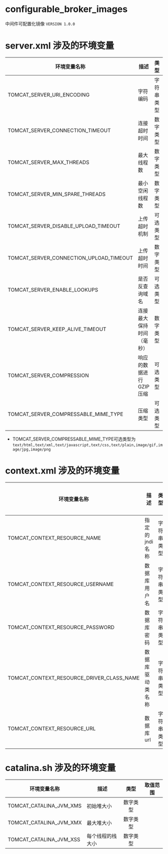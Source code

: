 # configurable_broker_images
中间件可配置化镜像
    `VERSION 1.0.0`

# server.xml 涉及的环境变量

| 环境变量名称        |   描述    |  类型  |  取值范围
| --------   | -----   | :----: | :----: |
| TOMCAT_SERVER_URI_ENCODING        | 字符编码      |   字符串类型    |  UTF8/GBK/ISO-8859-1 |
| TOMCAT_SERVER_CONNECTION_TIMEOUT        | 连接超时时间      |   数字类型    |   |
| TOMCAT_SERVER_MAX_THREADS        | 最大线程数      |   数字类型    |   |
| TOMCAT_SERVER_MIN_SPARE_THREADS        | 最小空闲线程数      |   数字类型    |   |
| TOMCAT_SERVER_DISABLE_UPLOAD_TIMEOUT        | 上传超时机制      |   可选类型    |  false/true |
| TOMCAT_SERVER_CONNECTION_UPLOAD_TIMEOUT        | 上传超时时间      |   数字类型    |   |
| TOMCAT_SERVER_ENABLE_LOOKUPS        | 是否反查询域名      |   可选类型     |  false/true |
| TOMCAT_SERVER_KEEP_ALIVE_TIMEOUT        | 连接最大保持时间（毫秒）      |   数字类型    |   |
| TOMCAT_SERVER_COMPRESSION        | 响应的数据进行 GZIP 压缩       |   可选类型    | off/on/force |
| TOMCAT_SERVER_COMPRESSABLE_MIME_TYPE        | 压缩类型      |   可选类型    |  下注  |

* TOMCAT_SERVER_COMPRESSABLE_MIME_TYPE可选类型为 `text/html,text/xml,text/javascript,text/css,text/plain,image/gif,image/jpg,image/png`

# context.xml 涉及的环境变量

| 环境变量名称        |   描述    |  类型  |  取值范围
| --------   | -----   | :----: | :----: |
| TOMCAT_CONTEXT_RESOURCE_NAME        | 指定的jndi名称      |   字符串类型    |   |
| TOMCAT_CONTEXT_RESOURCE_USERNAME        | 数据库用户名      |   字符串类型    |   |
| TOMCAT_CONTEXT_RESOURCE_PASSWORD        | 数据库密码      |   字符串类型    |   |
| TOMCAT_CONTEXT_RESOURCE_DRIVER_CLASS_NAME        | 数据库驱动类名称      |  字符串类型    |   |
| TOMCAT_CONTEXT_RESOURCE_URL        | 数据库url      |   字符串类型    |   |

# catalina.sh 涉及的环境变量

| 环境变量名称        |   描述    |  类型  |  取值范围
| --------   | -----   | :----: | :----: |
| TOMCAT_CATALINA_JVM_XMS        | 初始堆大小      |   数字类型    |   |
| TOMCAT_CATALINA_JVM_XMX        | 最大堆大小      |   数字类型    |   |
| TOMCAT_CATALINA_JVM_XSS        | 每个线程的栈大小      |   数字类型    |   |

